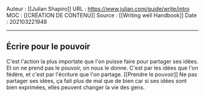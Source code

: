 Auteur : [[Julian Shapiro]]
URL : https://www.julian.com/guide/write/intro
MOC : [[CRÉATION DE CONTENU]]
Source : [[Writing well Handbook]]
Date : 202103221948
***

##  Écrire pour le pouvoir
C'est l'action la plus importate que l'on puisse faire pour partager ses idées.  
Et on ne prend pas le pouvoir, on nous le donne. C'est par les idées que l'on fédère, et c'est par l'écriture que l'on partage. [[Prendre le pouvoir]]
Ne pas partager ses idées, ça fait plus de mal que de bien car si ses idées sont bien exprimées, elles peuvent changer la vie des gens.